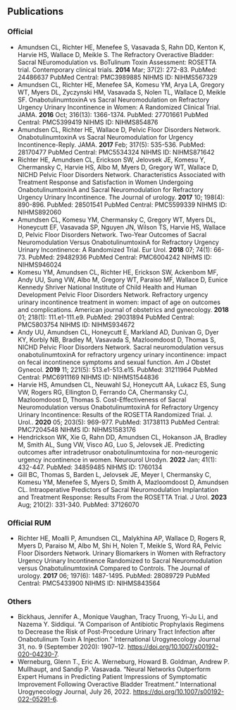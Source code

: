 

## Publications ##

### Official ###

- Amundsen CL, Richter HE, Menefee S, Vasavada S, Rahn DD, Kenton K, Harvie HS, Wallace D, Meikle S. The Refractory Overactive Bladder: Sacral NEuromodulation vs. BoTulinum Toxin Assessment: ROSETTA trial. Contemporary clinical trials. **2014** Mar; 37(2): 272-83. PubMed: 24486637 PubMed Central: PMC3989885 NIHMS ID: NIHMS567329  
- Amundsen CL, Richter HE, Menefee SA, Komesu YM, Arya LA, Gregory WT, Myers DL, Zyczynski HM, Vasavada S, Nolen TL, Wallace D, Meikle SF. OnabotulinumtoxinA vs Sacral Neuromodulation on Refractory Urgency Urinary Incontinence in Women: A Randomized Clinical Trial. JAMA. **2016** Oct; 316(13): 1366-1374. PubMed: 27701661 PubMed Central: PMC5399419 NIHMS ID: NIHMS854876  
- Amundsen CL, Richter HE, Wallace D, Pelvic Floor Disorders Network. OnabotulinumtoxinA vs Sacral Neuromodulation for Urgency Incontinence-Reply. JAMA. **2017** Feb; 317(5): 535-536. PubMed: 28170477 PubMed Central: PMC5534324 NIHMS ID: NIHMS871642  
- Richter HE, Amundsen CL, Erickson SW, Jelovsek JE, Komesu Y, Chermansky C, Harvie HS, Albo M, Myers D, Gregory WT, Wallace D, NICHD Pelvic Floor Disorders Network. Characteristics Associated with Treatment Response and Satisfaction in Women Undergoing OnabotulinumtoxinA and Sacral Neuromodulation for Refractory Urgency Urinary Incontinence. The Journal of urology. **2017** 10; 198(4): 890-896. PubMed: 28501541 PubMed Central: PMC5599339 NIHMS ID: NIHMS892060
- Amundsen CL, Komesu YM, Chermansky C, Gregory WT, Myers DL, Honeycutt EF, Vasavada SP, Nguyen JN, Wilson TS, Harvie HS, Wallace D, Pelvic Floor Disorders Network. Two-Year Outcomes of Sacral Neuromodulation Versus OnabotulinumtoxinA for Refractory Urgency Urinary Incontinence: A Randomized Trial. Eur Urol. **2018** 07; 74(1): 66-73. PubMed: 29482936 PubMed Central: PMC6004242 NIHMS ID: NIHMS946024  
- Komesu YM, Amundsen CL, Richter HE, Erickson SW, Ackenbom MF, Andy UU, Sung VW, Albo M, Gregory WT, Paraiso MF, Wallace D, Eunice Kennedy Shriver National Institute of Child Health and Human Development Pelvic Floor Disorders Network. Refractory urgency urinary incontinence treatment in women: impact of age on outcomes and complications. American journal of obstetrics and gynecology. **2018** 01; 218(1): 111.e1-111.e9. PubMed: 29031894 PubMed Central: PMC5803754 NIHMS ID: NIHMS934672  
- Andy UU, Amundsen CL, Honeycutt E, Markland AD, Dunivan G, Dyer KY, Korbly NB, Bradley M, Vasavada S, Mazloomdoost D, Thomas S, NICHD Pelvic Floor Disorders Network. Sacral neuromodulation versus onabotulinumtoxinA for refractory urgency urinary incontinence: impact on fecal incontinence symptoms and sexual function. Am J Obstet Gynecol. **2019** 11; 221(5): 513.e1-513.e15. PubMed: 31211964 PubMed Central: PMC6911169 NIHMS ID: NIHMS1544836  
- Harvie HS, Amundsen CL, Neuwahl SJ, Honeycutt AA, Lukacz ES, Sung VW, Rogers RG, Ellington D, Ferrando CA, Chermansky CJ, Mazloomdoost D, Thomas S. Cost-Effectiveness of Sacral Neuromodulation versus OnabotulinumtoxinA for Refractory Urgency Urinary Incontinence: Results of the ROSETTA Randomized Trial. J. Urol.. **2020** 05; 203(5): 969-977. PubMed: 31738113 PubMed Central: PMC7204548 NIHMS ID: NIHMS1583176  
- Hendrickson WK, Xie G, Rahn DD, Amundsen CL, Hokanson JA, Bradley M, Smith AL, Sung VW, Visco AG, Luo S, Jelovsek JE. Predicting outcomes after intradetrusor onabotulinumtoxina for non-neurogenic urgency incontinence in women. Neurourol Urodyn. **2022** Jan; 41(1): 432-447. PubMed: 34859485 NIHMS ID: 1760134  
- Gill BC, Thomas S, Barden L, Jelovsek JE, Meyer I, Chermansky C, Komesu YM, Menefee S, Myers D, Smith A, Mazloomdoost D, Amundsen CL. Intraoperative Predictors of Sacral Neuromodulation Implantation and Treatment Response: Results From the ROSETTA Trial. J Urol. **2023** Aug; 210(2): 331-340. PubMed: 37126070

### Official RUM ###

- Richter HE, Moalli P, Amundsen CL, Malykhina AP, Wallace D, Rogers R, Myers D, Paraiso M, Albo M, Shi H, Nolen T, Meikle S, Word RA, Pelvic Floor Disorders Network. Urinary Biomarkers in Women with Refractory Urgency Urinary Incontinence Randomized to Sacral Neuromodulation versus OnabotulinumtoxinA Compared to Controls. The Journal of urology. **2017** 06; 197(6): 1487-1495. PubMed: 28089729 PubMed Central: PMC5433900 NIHMS ID: NIHMS843564

### Others ###


- Bickhaus, Jennifer A., Monique Vaughan, Tracy Truong, Yi-Ju Li, and Nazema Y. Siddiqui. “A Comparison of Antibiotic Prophylaxis Regimens to Decrease the Risk of Post-Procedure Urinary Tract Infection after Onabotulinum Toxin A Injection.” International Urogynecology Journal 31, no. 9 (September 2020): 1907–12. https://doi.org/10.1007/s00192-020-04230-7.
- Werneburg, Glenn T., Eric A. Werneburg, Howard B. Goldman, Andrew P. Mullhaupt, and Sandip P. Vasavada. “Neural Networks Outperform Expert Humans in Predicting Patient Impressions of Symptomatic Improvement Following Overactive Bladder Treatment.” International Urogynecology Journal, July 26, 2022. https://doi.org/10.1007/s00192-022-05291-6.

